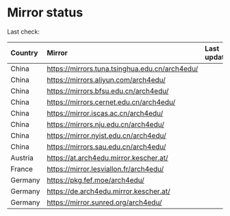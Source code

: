<script src="./time.js"></script>
# Mirror status
Last check: <script type="text/javascript">localize(1732625245.4481268);</script>

|Country|Mirror|Last update|
|:------|:-----|:----------|
|China|https://mirrors.tuna.tsinghua.edu.cn/arch4edu/|<script type="text/javascript">localize(1732603509);</script>|
|China|https://mirrors.aliyun.com/arch4edu/|<script type="text/javascript">localize(1732560123);</script>|
|China|https://mirrors.bfsu.edu.cn/arch4edu/|<script type="text/javascript">localize(1732560123);</script>|
|China|https://mirrors.cernet.edu.cn/arch4edu/|<script type="text/javascript">localize(1732603509);</script>|
|China|https://mirror.iscas.ac.cn/arch4edu/|<script type="text/javascript">localize(1732603509);</script>|
|China|https://mirrors.nju.edu.cn/arch4edu/|<script type="text/javascript">localize(1732517072);</script>|
|China|https://mirror.nyist.edu.cn/arch4edu/|<script type="text/javascript">localize(1732603509);</script>|
|China|https://mirrors.sau.edu.cn/arch4edu/|<script type="text/javascript">localize(1729319991);</script>|
|Austria|https://at.arch4edu.mirror.kescher.at/|<script type="text/javascript">localize(1732603509);</script>|
|France|https://mirror.lesviallon.fr/arch4edu/|<script type="text/javascript">localize(1732560123);</script>|
|Germany|https://pkg.fef.moe/arch4edu/|<script type="text/javascript">localize(1732603509);</script>|
|Germany|https://de.arch4edu.mirror.kescher.at/|<script type="text/javascript">localize(1732603509);</script>|
|Germany|https://mirror.sunred.org/arch4edu/|<script type="text/javascript">localize(1732603509);</script>|

<script src="./tablefilter/tablefilter.js"></script>
<script src="./table.js"></script>